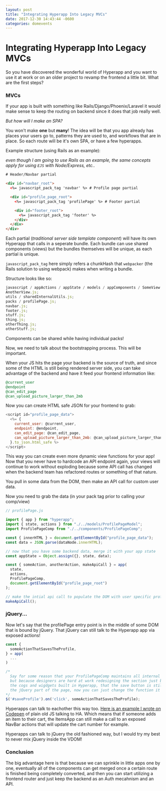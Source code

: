 ```yaml
---
layout: post
title: "Integrating Hyperapp Into Legacy MVCs"
date: 2017-12-30 14:43:44 -0600
categories: domevents
---
```


# Integrating Hyperapp Into Legacy MVCs

So you have discovered the wonderful world of Hyperapp and you want to use it
at work or on an older project to revamp the frontend a little bit. What are the
first steps?

### MVCs

If your app is built with something like Rails/Django/Phoenix/Laravel it would
make sense to keep the routing on backend since it does that job really well.

_But how will I make an SPA?_

You won't make **one** but **many**! The idea will be that you app already has
places your users go to, patterns they are used to, and workflows that are in
place. So each route will be it's own SPA, or have a few hyperapps.

Example structure (using Rails as an example):

_even though I am going to use Rails as an example, the same concepts apply for
using `EJS` with Node/Express, etc.._

```html
# Header/Navbar partial

<div id="navbar_root">
  <%= javascript_pack_tag 'navbar' %> # Profile page partial

  <div id="profile_page_root">
    <%= javascript_pack_tag 'profilePage' %> # Footer partial

    <div id="footer_root">
      <%= javascript_pack_tag 'footer' %>
    </div>
  </div>
</div>
```

Each partial (_traditional server side template component_) will have its own
Hyperapp that calls in a seperate bundle. Each bundle can use shared components
(views) but the bundles themselves will be unique, as each partial is unique.

`javascript_pack_tag` here simply refers a chunkHash that `webpacker` (the Rails
solution to using webpack) makes when writing a bundle.

Structure looks like so:

```javascript
javascript / appActions / appState / models / appComponents / SomeView.js;
AnotherView.js;
utils / sharedInternalUtils.js;
packs / profilePage.js;
navbar.js;
footer.js;
stuff.js;
thing.js;
otherThing.js;
otherStuff.js;
```

Components can be shared while having individual packs!

Now, we need to talk about the bootstrapping process. This will be important.

When your JS hits the page your backend is the source of truth, and since some
of the HTML is still being rendered server side, you can take advantage of the
backend and have it feed your frontend information like:

```ruby
@current_user
@endpoint
@can_edit_page
@can_upload_picture_larger_than_2mb
```

Now you can create HTML safe JSON for your frontend to grab:

```javascript
<script id="profile_page_data">
  <%= {
    current_user: @current_user,
    endpoint: @endpoint,
    can_edit_page: @can_edit_page,
    can_upload_picture_larger_than_2mb: @can_upload_picture_larger_than_2mb,
  }.to_json.html_safe %>
</script>
```

This way you can create even more dynamic view functions for your app! Now that
you never have to hardcode an API endpoint again, your views will continue to
work without exploding because some API call has changed when the backend team
has refactored routes or something of that nature.

You pull in some data from the DOM, then make an API call for custom user data.

Now you need to grab the data (in your pack tag prior to calling your comp/view)

```javascript
// profilePage.js

import { app } from "hyperapp";
import { state, actions } from "./../models/ProfilePageModel";
import ProfilePageComp from "./../components/ProfilePageComp";

const { innerHTML } = document.getElementById("profile_page_data");
const data = JSON.parse(dataNode.innerHTML);

// now that you have some backend data, merge it with your app state
const appState = Object.assign({}, state, data);

const { someAction, anotherAction, makeApiCall } = app(
  state,
  actions,
  ProfilePageComp,
  document.getElementById("profile_page_root")
);

// make the intial api call to populate the DOM with user specific profile data
makeApiCall();
```

### jQuery...

Now let's say that the profilePage entry point is in the middle of some DOM that
is bound by jQuery. That jQuery can still talk to the Hyperapp app via exposed
actions!

```javascript
const {
  someActionThatSavesTheProfile,
} = app(
  ...
)

/*
  Say for some reason that your ProfilePageComp maintains all internal state
  but because designers are hard at work redesigning the section just below all
  the cogs and wigdgets built in Hyperapp, that the save button is still part of
  the jQuery part of the page, now you can just change the function it calls!
*/
$('#saveProfile').on('click', someActionThatSavesTheProfile);
```

Hyperapps can talk to eachother this way too. [Here is an example I wrote on
Codepen](https://codepen.io/selfup/pen/jLMRjO) of plain old JS talking to HA.
Which means that if someone adds an item to their cart, the ItemsApp can still
make a call to an exposed NavBar actions that will update the cart number for example.

Hyperapps can talk to jQuery the old fashioned way, but I would try my best to
never mix jQuery inside the VDOM!

### Conclusion

The big advantage here is that because we can sprinkle in little apps one by one, eventually all of the components can get merged once a certain route is finished being completely converted, and then you can start utilizing a frontend router and just keep the backend as an Auth mecahnism and an API.
